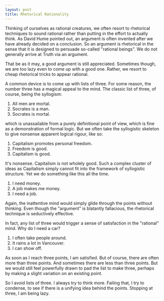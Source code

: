 ```yaml
---
layout: post
title: Rhetorical Rationality
---
```


Thinking of ourselves as rational creatures, we often resort to
rhetorical techniques to sound rational rather than putting in the
effort to actually think. As David Hume pointed out, an argument is
often invented after we have already decided on a conclusion. So an
argument is rhetorical in the sense that it is designed to persuade
so-called "rational beings". We do not generally arrive at Truth via
an argument.

That be as it may, a good argument is still appreciated. Sometimes
though, we are too lazy even to come up with a good one. Rather, we
resort to cheap rhetorical tricks to appear rational.

A common device is to come up with lists of three. For some reason,
the number three has a magical appeal to the mind. The classic list of
three, of course, being the syllogism:

1. All men are mortal.
2. Socrates is a man.
3. Socrates is mortal.

which is unassailable from a purely definitional point of view, which
is fine as a demonstration of formal logic. But we often take the
syllogistic skeleton to give nonsense apparent logical rigour, like
so:

1. Capitalism promotes personal freedom.
2. Freedom is good.
3. Capitalism is good.

It's nonsense. Capitalism is not wholely good. Such a complex cluster
of ideas as Capitalism simply cannot fit into the framework of
syllogistic structure. Yet we do something like this all the time.

1. I need money.
2. A job makes me money.
3. I need a job.

Again, the inattentive mind would simply glide through the points
without thinking. Even though the "argument" is blatantly fallacious,
the rhetorical technique is seductively effective.

In fact, any list of three would trigger a sense of satisfaction in
the "rational" mind. Why do I need a car?

1. I often take people around.
2. It rains a lot in Vancouver.
3. I can show off.

As soon as I reach three points, I am satisfied. But of course, there
are often more than three points. And sometimes there are less than
three points. But we would still feel powerfully drawn to pad the list
to make three, perhaps by making a slight variation on an existing
point.

So I avoid lists of three. I always try to think more. Failing that, I
try to condense, to see if there is a unifying idea behind the points.
Stopping at three, I am being lazy.
